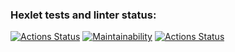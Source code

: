 ### Hexlet tests and linter status:
[![Actions Status](https://github.com/Kemononya/frontend-project-11/workflows/hexlet-check/badge.svg)](https://github.com/Kemononya/frontend-project-11/actions)
[![Maintainability](https://api.codeclimate.com/v1/badges/7431ee6bda3151b2191d/maintainability)](https://codeclimate.com/github/Kemononya/frontend-project-11/maintainability)
[![Actions Status](https://github.com/Kemononya/frontend-project-11/workflows/eslint-test/badge.svg)](https://github.com/Kemononya/frontend-project-11/actions)